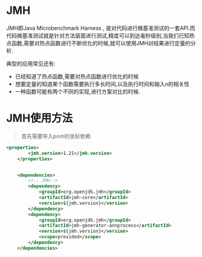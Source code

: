 # JMH
JMH即Java Microbenchmark Harness , 是对代码进行微基准测试的一套API.而代码微基准测试就是针对方法层面进行测试,精度可以到达毫秒级别,当我们已知热点函数,需要对热点函数进行不断优化的时候,就可以使用JMH对结果进行定量的分析.

典型的应用常见还有:
* 已经知道了热点函数,需要对热点函数进行优化的时候
* 想要定量的知道某个函数需要执行多长时间,以及执行时间和输入n的相关性
* 一种函数可能有两个不同的实现,进行方案对比的时候.


# JMH使用方法
>首先需要导入pom的坐标依赖

```xml
<properties>
        <jmh.version>1.21</jmh.version>
    </properties>


    <dependencies>
        <!-- JMH-->
        <dependency>
            <groupId>org.openjdk.jmh</groupId>
            <artifactId>jmh-core</artifactId>
            <version>${jmh.version}</version>
        </dependency>
        <dependency>
            <groupId>org.openjdk.jmh</groupId>
            <artifactId>jmh-generator-annprocess</artifactId>
            <version>${jmh.version}</version>
            <scope>provided</scope>
        </dependency>
    </dependencies>
```




